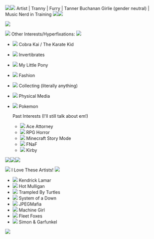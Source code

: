 
<img src="https://files.catbox.moe/u9d1p2.gif"><img src="https://files.catbox.moe/qupc0s.gif"> Artist | Tranny | Furry | Tanner Buchanan Girlie (gender neutral) | Music Nerd in Training <img src="https://files.catbox.moe/qupc0s.gif"><img src="https://files.catbox.moe/u9d1p2.gif">



<img src="https://64.media.tumblr.com/932099fb4b685088ecbab20b71377880/1aa1f564141726a7-1f/s1280x1920/a0c83994de3a2dacb46f9b366b988cfe0612e66e.gif"> 


<img src="https://files.catbox.moe/lrj8b1.gif"> Other Interests/Hyperfixations: <img src="https://files.catbox.moe/lrj8b1.gif">
- <img src="https://files.catbox.moe/duf2az.gif"> Cobra Kai / The Karate Kid
- <img src="https://files.catbox.moe/duf2az.gif"> Invertibrates
- <img src="https://files.catbox.moe/duf2az.gif"> My Little Pony
- <img src="https://files.catbox.moe/duf2az.gif"> Fashion
- <img src="https://files.catbox.moe/duf2az.gif"> Collecting (literally anything)
- <img src="https://files.catbox.moe/duf2az.gif"> Physical Media
- <img src="https://files.catbox.moe/duf2az.gif"> Pokemon

    Past Interests (I'll still talk about em!)
   - <img src="https://files.catbox.moe/h8zwlz.gif"> Ace Attorney
   - <img src="https://files.catbox.moe/h8zwlz.gif"> RPG Horror
   - <img src="https://files.catbox.moe/h8zwlz.gif"> Minecraft Story Mode
   - <img src="https://files.catbox.moe/h8zwlz.gif"> FNaF
   - <img src="https://files.catbox.moe/h8zwlz.gif"> Kirby
 
<img src="https://files.catbox.moe/bust2t.gif"><img src="https://files.catbox.moe/bust2t.gif"><img src="https://files.catbox.moe/bust2t.gif">

<img src="https://64.media.tumblr.com/5e3885dac1c1da7d354f1d84fd082f57/311837ac106ab3c7-51/s75x75_c1/07d7f7a717db2eb26a0eafaa48c533f548007eae.pnj"> I Love These Artists! <img src="https://64.media.tumblr.com/5e3885dac1c1da7d354f1d84fd082f57/311837ac106ab3c7-51/s75x75_c1/07d7f7a717db2eb26a0eafaa48c533f548007eae.pnj">
- <img src="https://64.media.tumblr.com/db35de3b17dcce3487490d477e491b68/4231fba9b8d4d181-40/s75x75_c1/2dccd7c0945bf72dd30ee9cb1d9127676a59311a.gif"> Kendrick Lamar
- <img src="https://64.media.tumblr.com/db35de3b17dcce3487490d477e491b68/4231fba9b8d4d181-40/s75x75_c1/2dccd7c0945bf72dd30ee9cb1d9127676a59311a.gif"> Hot Mulligan
- <img src="https://64.media.tumblr.com/db35de3b17dcce3487490d477e491b68/4231fba9b8d4d181-40/s75x75_c1/2dccd7c0945bf72dd30ee9cb1d9127676a59311a.gif"> Trampled By Turtles
- <img src="https://64.media.tumblr.com/db35de3b17dcce3487490d477e491b68/4231fba9b8d4d181-40/s75x75_c1/2dccd7c0945bf72dd30ee9cb1d9127676a59311a.gif"> System of a Down
- <img src="https://64.media.tumblr.com/db35de3b17dcce3487490d477e491b68/4231fba9b8d4d181-40/s75x75_c1/2dccd7c0945bf72dd30ee9cb1d9127676a59311a.gif"> JPEGMafia
- <img src="https://64.media.tumblr.com/db35de3b17dcce3487490d477e491b68/4231fba9b8d4d181-40/s75x75_c1/2dccd7c0945bf72dd30ee9cb1d9127676a59311a.gif"> Machine Girl
- <img src="https://64.media.tumblr.com/db35de3b17dcce3487490d477e491b68/4231fba9b8d4d181-40/s75x75_c1/2dccd7c0945bf72dd30ee9cb1d9127676a59311a.gif"> Fleet Foxes
- <img src="https://64.media.tumblr.com/db35de3b17dcce3487490d477e491b68/4231fba9b8d4d181-40/s75x75_c1/2dccd7c0945bf72dd30ee9cb1d9127676a59311a.gif"> Simon & Garfunkel

<img src="https://64.media.tumblr.com/932099fb4b685088ecbab20b71377880/1aa1f564141726a7-1f/s1280x1920/a0c83994de3a2dacb46f9b366b988cfe0612e66e.gif"> 

<!---
Yeentennae/Yeentennae is a ✨ special ✨ repository because its `README.md` (this file) appears on your GitHub profile.
You can click the Preview link to take a look at your changes.
--->
